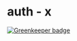 # auth - x

[![Greenkeeper badge](https://badges.greenkeeper.io/GleisonMv/auth-x.svg)](https://greenkeeper.io/)
